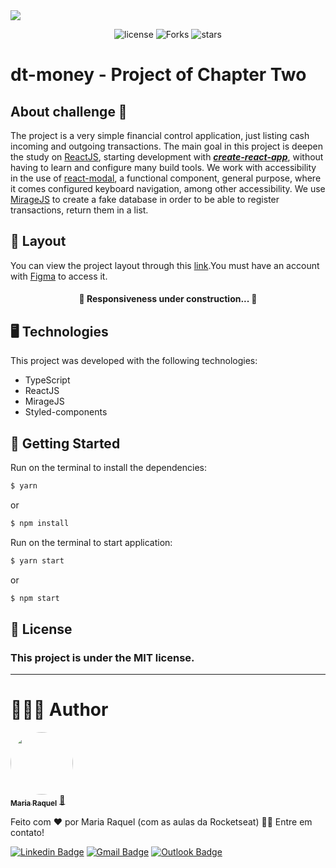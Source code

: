 <img src="https://www.notion.so/image/https%3A%2F%2Fs3-us-west-2.amazonaws.com%2Fsecure.notion-static.com%2F5d4520b6-4a30-4e39-8716-5e534a7bb5bc%2Fcover-reactjs.png?table=block&id=b9f0f025-c95b-4376-99d0-c3115f55b0f1&spaceId=08f749ff-d06d-49a8-a488-9846e081b224&width=1920&userId=&cache=v2" />

<p align='center'>
<img src="https://img.shields.io/github/license/M-RaquelCS/dt-money?color=%23835afd" alt='license'/>
  <img src="https://img.shields.io/github/forks/M-RaquelCS/dt-money?color=%23835afd" alt='Forks'/>
  <img src="https://img.shields.io/github/stars/M-RaquelCS/dt-money?color=%23835afd" alt='stars'/>
</p>

# dt-money - Project of Chapter Two

## About challenge 🤷
The project is a very simple financial control application, just listing cash incoming and outgoing transactions. 
The main goal in this project is deepen the study on [ReactJS](https://reactjs.org/), starting development with [***create-react-app***](https://create-react-app.dev), without having to learn and configure many build tools. We work with accessibility in the use of [react-modal](https://github.com/reactjs/react-modal), a functional component, general purpose, where it comes configured keyboard navigation, among other accessibility. We use [MirageJS](https://miragejs.com) to create a fake database in order to be able to register transactions, return them in a list.

## 🔖 Layout
You can view the project layout through this [link](https://www.figma.com/file/E0aIwKY7hRm2aOQ0LjgFgj/dtmoney-Ignite-(Copy)?node-id=0%3A1).You must have an account with [Figma](https://figma.com) to access it.
<h4 align="center"> 
	🚧 Responsiveness under construction...  🚧
</h4>

## 🖥️ Technologies
This project was developed with the following technologies:

- TypeScript
- ReactJS
- MirageJS
- Styled-components

## 🚀 Getting Started
Run on the terminal to install the dependencies:
```bash
$ yarn
```
or
```bash
$ npm install
```
Run on the terminal to start application:
```bash
$ yarn start
```
or
```bash
$ npm start
```

## 📃 License
### This project is under the MIT license.

---
# 👩🏼‍💻 Author

<a href="https://app.rocketseat.com.br/me/m-raquel">
 <img style="border-radius: 50%;" src="https://avatars.githubusercontent.com/u/63611614?v=4" width="100px;" alt=""/>
 <br />
 <sub><b>Maria Raquel</b></sub></a> <a href="https://app.rocketseat.com.br/me/m-raquel" title="Rocketseat">🚀</a>

Feito com ❤️ por Maria Raquel (com as aulas da Rocketseat) 👋🏽 Entre em contato!

 [![Linkedin Badge](https://img.shields.io/badge/-Raquel-blue?style=flat-square&logo=Linkedin&logoColor=white&link=https://www.linkedin.com/in/maria-raquel-3b27531a5/)](https://www.linkedin.com/in/maria-raquel-3b27531a5/) [![Gmail Badge](https://img.shields.io/badge/-Raquel-c14438?style=flat-square&logo=Gmail&logoColor=white&link=mailto:raquelquequel20@gmail.com)](mailto:raquelquequel20@gmail.com) [![Outlook Badge](https://img.shields.io/badge/-Raquel-0078d4?style=flat-square&logo=microsoft-outlook&logoColor=white&link=mailto:M-Raquel@outlook.com)](mailto:M-Raquel@outlook.com)
